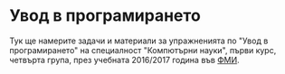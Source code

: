Увод в програмирането
=====================

Тук ще намерите задачи и материали за упражненията по "Увод в програмирането" на
специалност "Компютърни науки", първи курс, четвърта група,
през учебната 2016/2017 година във [ФМИ](https://fmi.uni-sofia.bg).
